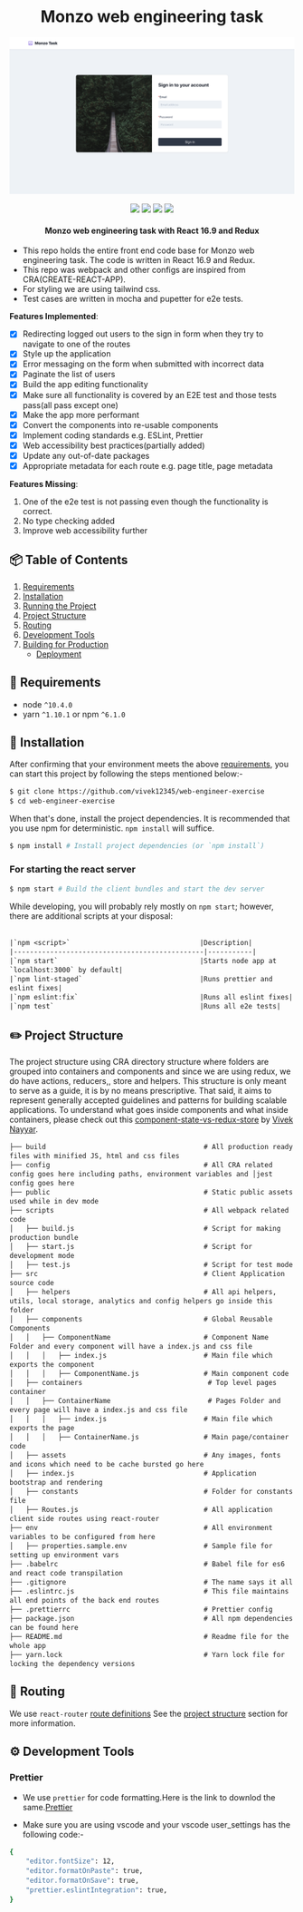 <h1 align="center">
  Monzo web engineering task
  <br>
</h1>
<img src="./app.png" />
<p align="center">
    <img src='https://forthebadge.com/images/badges/made-with-javascript.svg' />
    <img src='https://forthebadge.com/images/badges/uses-css.svg' />
    <img src='https://forthebadge.com/images/badges/validated-html5.svg' />
    <img src='https://forthebadge.com/images/badges/uses-html.svg' />
</p>
<h4 align="center">Monzo web engineering task with React 16.9 and Redux</h4>


- This repo holds the entire front end code base for Monzo web engineering task. The code is written in React 16.9 and Redux.
- This repo was webpack and other configs are inspired from CRA(CREATE-REACT-APP).
- For styling we are using tailwind css.
- Test cases are written in mocha and pupetter for e2e tests.

**Features Implemented**:
<!-- add "N/A" to the end of each line that's irrelevant to your changes -->
<!-- to check an item, place an "x" in the box like so: "- [x] Documentation" -->
- [x] Redirecting logged out users to the sign in form when they try to navigate to one of the routes
- [x] Style up the application
- [x] Error messaging on the form when submitted with incorrect data
- [x] Paginate the list of users
- [x] Build the app editing functionality
- [x] Make sure all functionality is covered by an E2E test and those tests pass(all pass except one)
- [x] Make the app more performant
- [x] Convert the components into re-usable components
- [x] Implement coding standards e.g. ESLint, Prettier
- [x] Web accessibility best practices(partially added)
- [x] Update any out-of-date packages
- [x] Appropriate metadata for each route e.g. page title, page metadata

**Features Missing**:
1) One of the e2e test is not passing even though the functionality is correct.
2) No type checking added
3) Improve web accessibility further


## 📦 Table of Contents

1.  [Requirements](#requirements)
2.  [Installation](#getting-started)
3.  [Running the Project](#running-the-project)
4.  [Project Structure](#project-structure)
5.  [Routing](#routing)
6.  [Development Tools](#development-tools)
7.  [Building for Production](#building-for-production)
    - [Deployment](#deployment)

## 💼 Requirements

- node `^10.4.0`
- yarn `^1.10.1` or npm `^6.1.0`

## 💾 Installation

After confirming that your environment meets the above [requirements](#requirements), you can start this project by following the steps mentioned below:-

```bash
$ git clone https://github.com/vivek12345/web-engineer-exercise
$ cd web-engineer-exercise
```

When that's done, install the project dependencies. It is recommended that you use npm for deterministic. `npm install` will suffice.

```bash
$ npm install # Install project dependencies (or `npm install`)
```

### For starting the react server

```bash
$ npm start # Build the client bundles and start the dev server
```


While developing, you will probably rely mostly on `npm start`; however, there are additional scripts at your disposal:
```

|`npm <script>`                                |Description|
|-----------------------------------------------|-----------|
|`npm start`                                   |Starts node app at `localhost:3000` by default|
|`npm lint-staged`                             |Runs prettier and eslint fixes|
|`npm eslint:fix`                              |Runs all eslint fixes|
|`npm test`                                    |Runs all e2e tests|
```

## ✏️ Project Structure

The project structure using CRA directory structure where folders are grouped into containers and components and since we are using redux, we do have actions, reducers,, store and helpers.
This structure is only meant to serve as a guide, it is by no means prescriptive. That said, it aims to represent generally accepted guidelines and patterns for building scalable applications.
To understand what goes inside components and what inside containers, please check out this [component-state-vs-redux-store](https://medium.com/netscape/component-state-vs-redux-store-1eb0c929277) by [Vivek Nayyar](twitter.com/viveknayyar09).

```
├── build                                       # All production ready files with minified JS, html and css files
├── config                                      # All CRA related config goes here including paths, environment variables and │jest config goes here
├── public                                      # Static public assets used while in dev mode
├── scripts                                     # All webpack related code
│   ├── build.js                                # Script for making production bundle
│   ├── start.js                                # Script for development mode
│   ├── test.js                                 # Script for test mode
├── src                                         # Client Application source code
│   ├── helpers                                 # All api helpers, utils, local storage, analytics and config helpers go inside this folder
│   ├── components                              # Global Reusable Components
│   │   ├── ComponentName                       # Component Name Folder and every component will have a index.js and css file
│   │   │   ├── index.js                        # Main file which exports the component
│   │   │   ├── ComponentName.js                # Main component code
│   ├── containers                               # Top level pages container
│   │   ├── ContainerName                        # Pages Folder and every page will have a index.js and css file
│   │   │   ├── index.js                        # Main file which exports the page
│   │   │   ├── ContainerName.js                # Main page/container code
│   ├── assets                                  # Any images, fonts and icons which need to be cache bursted go here
│   ├── index.js                                # Application bootstrap and rendering
│   ├── constants                               # Folder for constants file
│   ├── Routes.js                               # All application client side routes using react-router
├── env                                         # All environment variables to be configured from here
│   ├── properties.sample.env                   # Sample file for setting up environment vars
├── .babelrc                                    # Babel file for es6 and react code transpilation
├── .gitignore                                  # The name says it all
├── .eslintrc.js                                # This file maintains all end points of the back end routes
├── .prettierrc                                 # Prettier config
├── package.json                                # All npm dependencies can be found here
├── README.md                                   # Readme file for the whole app
├── yarn.lock                                   # Yarn lock file for locking the dependency versions
```

## 🚀 Routing

We use `react-router` [route definitions](https://github.com/ReactTraining/react-router)
See the [project structure](#project-structure) section for more information.

## ⚙️ Development Tools

### Prettier

- We use `prettier` for code formatting.Here is the link to downlod the same.[Prettier](https://www.npmjs.com/package/prettier)

- Make sure you are using vscode and your vscode user_settings has the following code:-

```bash
{
    "editor.fontSize": 12,
    "editor.formatOnPaste": true,
    "editor.formatOnSave": true,
    "prettier.eslintIntegration": true,
}
```